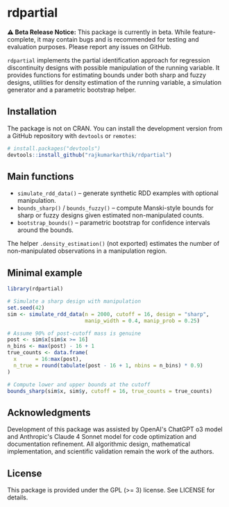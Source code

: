 # rdpartial

**⚠️ Beta Release Notice:** This package is currently in beta. While feature-complete, it may contain bugs and is recommended for testing and evaluation purposes. Please report any issues on GitHub.

`rdpartial` implements the partial identification approach for regression discontinuity designs with possible manipulation of the running variable.  It provides functions for estimating bounds under both sharp and fuzzy designs, utilities for density estimation of the running variable, a simulation generator and a parametric bootstrap helper.

## Installation

The package is not on CRAN.  You can install the development version from a GitHub repository with `devtools` or `remotes`:

```r
# install.packages("devtools")
devtools::install_github("rajkumarkarthik/rdpartial")
```

## Main functions

* `simulate_rdd_data()` – generate synthetic RDD examples with optional manipulation.
* `bounds_sharp()` / `bounds_fuzzy()` – compute Manski-style bounds for sharp or fuzzy designs given estimated non-manipulated counts.
* `bootstrap_bounds()` – parametric bootstrap for confidence intervals around the bounds.

The helper `.density_estimation()` (not exported) estimates the number of non-manipulated observations in a manipulation region.

## Minimal example

```r
library(rdpartial)

# Simulate a sharp design with manipulation
set.seed(42)
sim <- simulate_rdd_data(n = 2000, cutoff = 16, design = "sharp",
                         manip_width = 0.4, manip_prob = 0.25)

# Assume 90% of post-cutoff mass is genuine
post <- sim$x[sim$x >= 16]
n_bins <- max(post) - 16 + 1
true_counts <- data.frame(
  x      = 16:max(post),
  n_true = round(tabulate(post - 16 + 1, nbins = n_bins) * 0.9)
)

# Compute lower and upper bounds at the cutoff
bounds_sharp(sim$x, sim$y, cutoff = 16, true_counts = true_counts)
```

## Acknowledgments

Development of this package was assisted by OpenAI's ChatGPT o3 model and Anthropic's Claude 4 Sonnet model for code optimization and documentation refinement. All algorithmic design, mathematical implementation, and scientific validation remain the work of the authors.

## License

This package is provided under the GPL (>= 3) license. See LICENSE for details.

